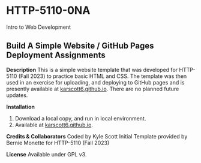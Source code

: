 # HTTP-5110-0NA  
Intro to Web Development  

## Build A Simple Website / GitHub Pages Deployment Assignments  

**Description**
This is a simple website template that was developed for HTTP-5110 (Fall 2023) to practice basic HTML and CSS. The template was then used in an exercise for uploading, and deploying to GitHub pages and is presently available at [karscott6.github.io](https://karscott6.github.io). There are no planned future updates.

**Installation**
1. Download a local copy, and run in local environment.
2. Available at [karscott6.github.io](https://karscott6.github.io).

**Credits & Collaborators**
Coded by Kyle Scott
Initial Template provided by Bernie Monette for HTTP-5110 (Fall 2023)

**License**
Available under GPL v3.